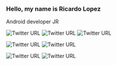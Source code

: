 ### Hello, my name is Ricardo Lopez 

Android developer JR



![Twitter URL](https://img.shields.io/twitter/url?label=Kotlin&logo=kotlin&style=social&url=https%3A%2F%2Fgithub.com%2Fmrlopezharo)
![Twitter URL](https://img.shields.io/twitter/url?label=Android&logo=Android&logoColor=green&style=social&url=https%3A%2F%2Fgithub.com%2Fmrlopezharo)
![Twitter URL](https://img.shields.io/twitter/url?label=Android%20Estudio&logo=Android-studio&logoColor=green&style=social&url=https%3A%2F%2Fgithub.com%2Fmrlopezharo)

![Twitter URL](https://img.shields.io/twitter/url?label=Java&logo=Java&logoColor=orange&style=social&url=https%3A%2F%2Fgithub.com%2Fmrlopezharo)
![Twitter URL](https://img.shields.io/twitter/url?label=Javascript&logo=Javascript&logoColor=yellow&style=social&url=https%3A%2F%2Fgithub.com%2Fmrlopezharo)

![Twitter URL](https://img.shields.io/twitter/url?label=Firebase&logo=firebase&logoColor=yellow&style=social&url=https%3A%2F%2Fgithub.com%2Fmrlopezharo)
![Twitter URL](https://img.shields.io/twitter/url?label=MySQL&logo=mysql&logoColor=blue&style=social&url=https%3A%2F%2Fgithub.com%2Fmrlopezharo)



<!--
**mrlopezharo/mrlopezharo** is a ✨ _special_ ✨ repository because its `README.md` (this file) appears on your GitHub profile.

Here are some ideas to get you started:

- 🔭 I’m currently working on ...
- 🌱 I’m currently learning ...
- 👯 I’m looking to collaborate on ...
- 🤔 I’m looking for help with ...
- 💬 Ask me about ...
- 📫 How to reach me: ...
- 😄 Pronouns: ...
- ⚡ Fun fact: ...
-->
